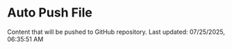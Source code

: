 # Auto Push File

Content that will be pushed to GitHub repository.
Last updated: 07/25/2025, 06:35:51 AM